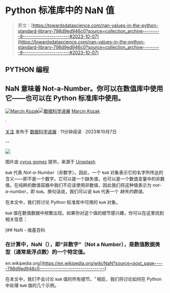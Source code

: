 # Python 标准库中的 NaN 值

> 原文：[https://towardsdatascience.com/nan-values-in-the-python-standard-library-798d9ed946c0?source=collection_archive---------9-----------------------#2023-10-07](https://towardsdatascience.com/nan-values-in-the-python-standard-library-798d9ed946c0?source=collection_archive---------9-----------------------#2023-10-07)

## PYTHON 编程

## NaN 意味着 Not-a-Number。你可以在数值库中使用它——也可以在 Python 标准库中使用。

[](https://medium.com/@nyggus?source=post_page-----798d9ed946c0--------------------------------)[![Marcin Kozak](../Images/d7faf62e48ed81dab5d8ad92819fff54.png)](https://medium.com/@nyggus?source=post_page-----798d9ed946c0--------------------------------)[](https://towardsdatascience.com/?source=post_page-----798d9ed946c0--------------------------------)[![数据科学进展](../Images/a6ff2676ffcc0c7aad8aaf1d79379785.png)](https://towardsdatascience.com/?source=post_page-----798d9ed946c0--------------------------------) [Marcin Kozak](https://medium.com/@nyggus?source=post_page-----798d9ed946c0--------------------------------)

·

[关注](https://medium.com/m/signin?actionUrl=https%3A%2F%2Fmedium.com%2F_%2Fsubscribe%2Fuser%2F4762f0cff9b2&operation=register&redirect=https%3A%2F%2Ftowardsdatascience.com%2Fnan-values-in-the-python-standard-library-798d9ed946c0&user=Marcin+Kozak&userId=4762f0cff9b2&source=post_page-4762f0cff9b2----798d9ed946c0---------------------post_header-----------) 发布于 [数据科学进展](https://towardsdatascience.com/?source=post_page-----798d9ed946c0--------------------------------) · 11分钟阅读 · 2023年10月7日[](https://medium.com/m/signin?actionUrl=https%3A%2F%2Fmedium.com%2F_%2Fvote%2Ftowards-data-science%2F798d9ed946c0&operation=register&redirect=https%3A%2F%2Ftowardsdatascience.com%2Fnan-values-in-the-python-standard-library-798d9ed946c0&user=Marcin+Kozak&userId=4762f0cff9b2&source=-----798d9ed946c0---------------------clap_footer-----------)

--

[](https://medium.com/m/signin?actionUrl=https%3A%2F%2Fmedium.com%2F_%2Fbookmark%2Fp%2F798d9ed946c0&operation=register&redirect=https%3A%2F%2Ftowardsdatascience.com%2Fnan-values-in-the-python-standard-library-798d9ed946c0&source=-----798d9ed946c0---------------------bookmark_footer-----------)![](../Images/f4310ba7fa2b1ab8177d7c517788116b.png)

图片由 [cyrus gomez](https://unsplash.com/@cyrusgomez?utm_source=medium&utm_medium=referral) 提供，来源于 [Unsplash](https://unsplash.com/?utm_source=medium&utm_medium=referral)

`NaN` 代表 *Not-a-Number*（非数字）。因此，一个 `NaN` 对象表示它的名字所传达的含义——即不是一个数字。它可以是一个缺失值，也可以是一个数值变量中的非数值。在纯粹的数值容器中我们不应该使用非数值，因此我们将这种值表示为 *not-a-number*，即 `NaN`。换句话说，我们可以说 `NaN` 代表一个 *缺失的数值*。

在本文中，我们将讨论 Python 标准库中可用的 `NaN` 对象。

`NaN` 值在数值数据中频繁出现。如果你对这个值的细节感兴趣，你可以在这里找到相关信息：

[](https://en.wikipedia.org/wiki/NaN?source=post_page-----798d9ed946c0--------------------------------) [## NaN - 维基百科

### 在计算中，NaN（），即“非数字”（Not a Number），是数值数据类型（通常是浮点数）的一个特定值。

en.wikipedia.org](https://en.wikipedia.org/wiki/NaN?source=post_page-----798d9ed946c0--------------------------------)

在本文中，我们不会讨论 `NaN` 值的所有细节。¹ 相反，我们将讨论如何在 Python 中处理 `NaN` 值的几个示例。
